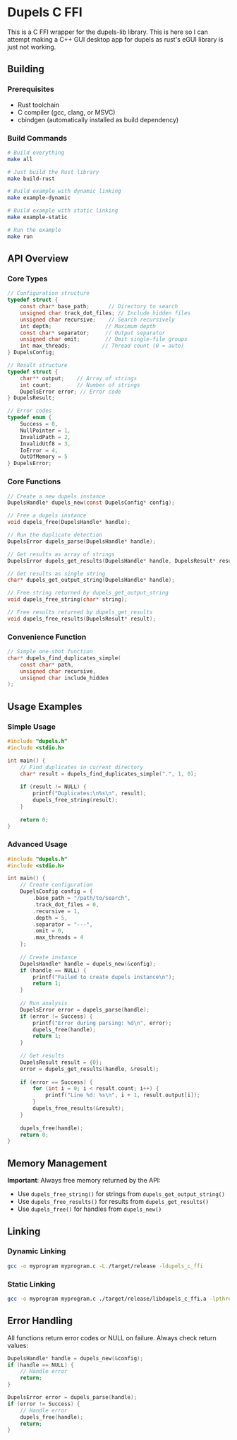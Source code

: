 # Dupels C FFI

This is a C FFI wrapper for the dupels-lib library. This is here so I can attempt making a C++ GUI desktop app for dupels as rust's eGUI library is just not working.

## Building

### Prerequisites

- Rust toolchain
- C compiler (gcc, clang, or MSVC)
- cbindgen (automatically installed as build dependency)

### Build Commands

```bash
# Build everything
make all

# Just build the Rust library
make build-rust

# Build example with dynamic linking
make example-dynamic

# Build example with static linking
make example-static

# Run the example
make run
```

## API Overview

### Core Types

```c
// Configuration structure
typedef struct {
    const char* base_path;      // Directory to search
    unsigned char track_dot_files; // Include hidden files
    unsigned char recursive;    // Search recursively  
    int depth;                 // Maximum depth
    const char* separator;     // Output separator
    unsigned char omit;        // Omit single-file groups
    int max_threads;          // Thread count (0 = auto)
} DupelsConfig;

// Result structure
typedef struct {
    char** output;    // Array of strings
    int count;        // Number of strings
    DupelsError error; // Error code
} DupelsResult;

// Error codes
typedef enum {
    Success = 0,
    NullPointer = 1,
    InvalidPath = 2,
    InvalidUtf8 = 3,
    IoError = 4,
    OutOfMemory = 5
} DupelsError;
```

### Core Functions

```c
// Create a new dupels instance
DupelsHandle* dupels_new(const DupelsConfig* config);

// Free a dupels instance
void dupels_free(DupelsHandle* handle);

// Run the duplicate detection
DupelsError dupels_parse(DupelsHandle* handle);

// Get results as array of strings
DupelsError dupels_get_results(DupelsHandle* handle, DupelsResult* result);

// Get results as single string
char* dupels_get_output_string(DupelsHandle* handle);

// Free string returned by dupels_get_output_string
void dupels_free_string(char* string);

// Free results returned by dupels_get_results
void dupels_free_results(DupelsResult* result);
```

### Convenience Function

```c
// Simple one-shot function
char* dupels_find_duplicates_simple(
    const char* path,
    unsigned char recursive,
    unsigned char include_hidden
);
```

## Usage Examples

### Simple Usage

```c
#include "dupels.h"
#include <stdio.h>

int main() {
    // Find duplicates in current directory
    char* result = dupels_find_duplicates_simple(".", 1, 0);
    
    if (result != NULL) {
        printf("Duplicates:\n%s\n", result);
        dupels_free_string(result);
    }
    
    return 0;
}
```

### Advanced Usage

```c
#include "dupels.h"
#include <stdio.h>

int main() {
    // Create configuration
    DupelsConfig config = {
        .base_path = "/path/to/search",
        .track_dot_files = 0,
        .recursive = 1,
        .depth = 5,
        .separator = "---",
        .omit = 0,
        .max_threads = 4
    };
    
    // Create instance
    DupelsHandle* handle = dupels_new(&config);
    if (handle == NULL) {
        printf("Failed to create dupels instance\n");
        return 1;
    }
    
    // Run analysis
    DupelsError error = dupels_parse(handle);
    if (error != Success) {
        printf("Error during parsing: %d\n", error);
        dupels_free(handle);
        return 1;
    }
    
    // Get results
    DupelsResult result = {0};
    error = dupels_get_results(handle, &result);
    
    if (error == Success) {
        for (int i = 0; i < result.count; i++) {
            printf("Line %d: %s\n", i + 1, result.output[i]);
        }
        dupels_free_results(&result);
    }
    
    dupels_free(handle);
    return 0;
}
```

## Memory Management

**Important**: Always free memory returned by the API:

- Use `dupels_free_string()` for strings from `dupels_get_output_string()`
- Use `dupels_free_results()` for results from `dupels_get_results()`  
- Use `dupels_free()` for handles from `dupels_new()`

## Linking

### Dynamic Linking

```bash
gcc -o myprogram myprogram.c -L./target/release -ldupels_c_ffi
```

### Static Linking  

```bash
gcc -o myprogram myprogram.c ./target/release/libdupels_c_ffi.a -lpthread -ldl -lm
```

## Error Handling

All functions return error codes or NULL on failure. Always check return values:

```c
DupelsHandle* handle = dupels_new(&config);
if (handle == NULL) {
    // Handle error
    return;
}

DupelsError error = dupels_parse(handle);
if (error != Success) {
    // Handle error
    dupels_free(handle);
    return;
}
```
